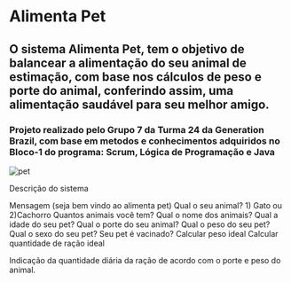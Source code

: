# Alimenta Pet 

## O sistema Alimenta Pet, tem o objetivo de balancear a alimentação do seu animal de estimação, com base nos cálculos de peso e porte do animal, conferindo assim, uma alimentação saudável para seu melhor amigo.

### Projeto realizado pelo Grupo 7 da Turma 24 da Generation Brazil, com base em metodos e conhecimentos adquiridos no Bloco-1 do programa: Scrum, Lógica de Programação e Java

![pet](https://user-images.githubusercontent.com/49458473/121404681-8f05c580-c932-11eb-9b93-086f4e73e6bd.jpg)

Descrição do sistema

Mensagem (seja bem vindo ao alimenta pet)
Qual o seu animal? 1) Gato ou 2)Cachorro
Quantos animais você tem?
Qual o nome dos animais?
Qual a idade do seu pet?
Qual o porte do seu animal?
Qual o peso do seu pet?
Qual o sexo do seu pet?
Seu pet é vacinado?
Calcular peso ideal
Calcular quantidade de ração ideal

Indicação da quantidade diária da ração de acordo com o porte e  peso do animal.



